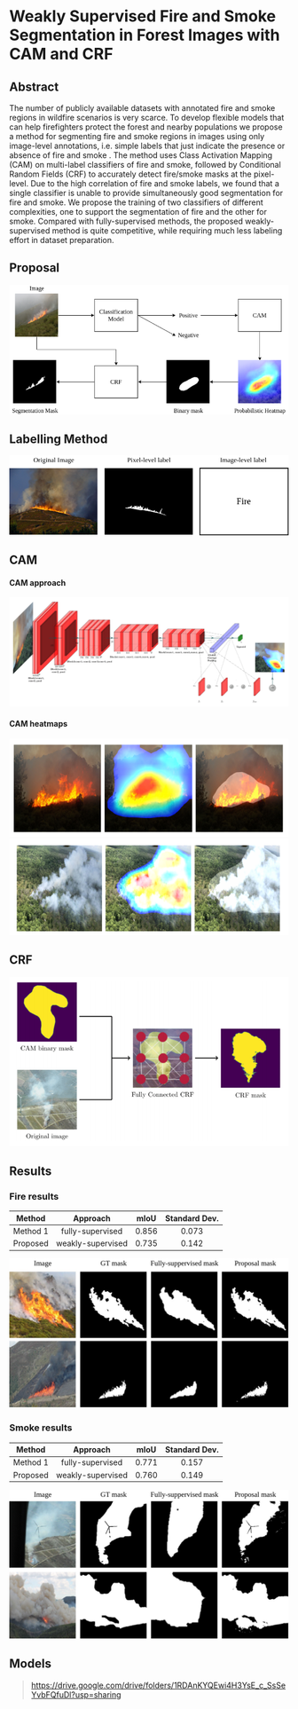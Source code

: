 # Weakly Supervised Fire and Smoke Segmentation in Forest Images with CAM and CRF

## Abstract 

The number of publicly available datasets with annotated fire and smoke regions in wildfire scenarios is very scarce. To develop flexible models that can help firefighters protect the forest and nearby populations we propose a method for segmenting fire and smoke regions in images using only image-level annotations, i.e. simple labels that just indicate the presence or absence of fire and smoke . The method uses Class Activation Mapping (CAM) on multi-label classifiers of fire and smoke, followed by Conditional Random Fields (CRF) to accurately detect fire/smoke masks at the pixel-level. Due to the high correlation of fire and smoke labels, we found that a single classifier is unable to provide simultaneously good segmentation for fire and smoke. We propose the training of two classifiers of different complexities, one to support the segmentation of fire and the other for smoke. Compared with fully-supervised methods, the proposed weakly-supervised method is quite competitive, while requiring much less labeling effort in dataset preparation.

## Proposal 

![alt text](readme/proposal.png?raw=true)


## Labelling Method
![alt text](readme/mask.png?raw=true)

## CAM

#### CAM approach

![alt text](readme/vgg19.png)

#### CAM heatmaps
![alt text](readme/fire_cam.png?raw=true)
![alt text](readme/smoke_cam.png?raw=true)

## CRF

![alt text](readme/crf.png?raw=true)

## Results

### Fire results

| Method    |       Approach    |   mIoU  | Standard Dev. |
| :---:     |       :---:       |   :---: |     :---:     |
| Method 1  | fully-supervised  |  0.856  |     0.073     |
| Proposed  | weakly-supervised |  0.735  |     0.142     |

![alt text](readme/compare_fire.jpg?raw=true)

### Smoke results

| Method    |      Approach     |  mIoU  | Standard Dev. |
| :---:     |        :---:      |  :---: |     :---:     |
| Method 1  | fully-supervised  |  0.771 |     0.157     |
| Proposed  | weakly-supervised |  0.760 |     0.149     |

![alt text](readme/compare_smoke.jpg?raw=true)


## Models 

> https://drive.google.com/drive/folders/1RDAnKYQEwi4H3YsE_c_SsSeYvbFQfuDl?usp=sharing


